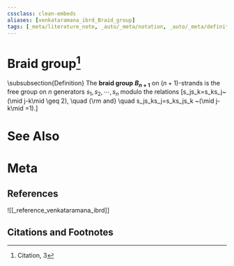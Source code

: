 ```yaml
---
cssclass: clean-embeds
aliases: [venkataramana_ibrd_Braid_group]
tags: [_meta/literature_note, _auto/_meta/notation, _auto/_meta/definition, _reference/venkataramana_ibrd]
---
```

# Braid group[^1]
\subsubsection{Definition} The  **braid group** **$B_{n+1}$**  on $(n+1)$-strands
is the free group on  $n$ generators $s_1,s_2, \cdots, s_n$ modulo the
relations
\[s_js_k=s_ks_j~(\mid   j-k\mid  \geq  2),   \quad  {\rm   and}  \quad
s_js_ks_j=s_ks_js_k ~(\mid j-k\mid =1).\]

# See Also

# Meta
## References
![[_reference_venkataramana_ibrd]]


## Citations and Footnotes
[^1]: Citation, 3